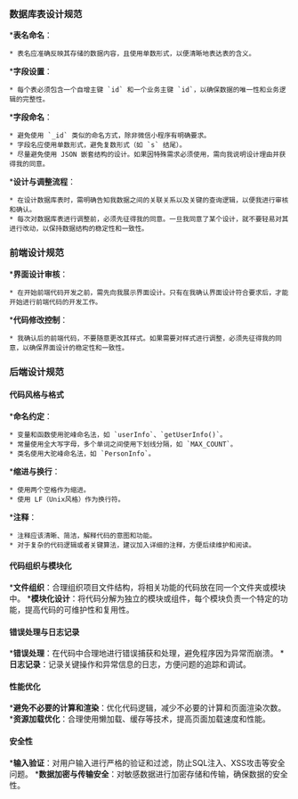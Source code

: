 ### 数据库表设计规范

  ***表名命名**：

    * 表名应准确反映其存储的数据内容，且使用单数形式，以便清晰地表达表的含义。

  ***字段设置**：

    * 每个表必须包含一个自增主键 `id` 和一个业务主键 `id`，以确保数据的唯一性和业务逻辑的完整性。

  ***字段命名**：

    * 避免使用 `_id` 类似的命名方式，除非微信小程序有明确要求。
    * 字段名应使用单数形式，避免复数形式（如 `s` 结尾）。
    * 尽量避免使用 JSON 嵌套结构的设计。如果因特殊需求必须使用，需向我说明设计理由并获得我的同意。

  ***设计与调整流程**：

    * 在设计数据库表时，需明确告知我数据之间的关联关系以及关键的查询逻辑，以便我进行审核和确认。
    * 每次对数据库表进行调整前，必须先征得我的同意。一旦我同意了某个设计，就不要轻易对其进行改动，以保持数据结构的稳定性和一致性。

### 前端设计规范

  ***界面设计审核**：

    * 在开始前端代码开发之前，需先向我展示界面设计。只有在我确认界面设计符合要求后，才能开始进行前端代码的开发工作。

  ***代码修改控制**：

    * 我确认后的前端代码，不要随意更改其样式。如果需要对样式进行调整，必须先征得我的同意，以确保界面设计的稳定性和一致性。

### 后端设计规范

#### 代码风格与格式

  ***命名约定**：

    * 变量和函数使用驼峰命名法，如 `userInfo`、`getUserInfo()`。
    * 常量使用全大写字母，多个单词之间使用下划线分隔，如 `MAX_COUNT`。
    * 类名使用大驼峰命名法，如 `PersonInfo`。

  ***缩进与换行**：

    * 使用两个空格作为缩进。
    * 使用 LF（Unix风格）作为换行符。

  ***注释**：

    * 注释应该清晰、简洁，解释代码的意图和功能。
    * 对于复杂的代码逻辑或者关键算法，建议加入详细的注释，方便后续维护和阅读。

#### 代码组织与模块化

  ***文件组织**：合理组织项目文件结构，将相关功能的代码放在同一个文件夹或模块中。
  ***模块化设计**：将代码分解为独立的模块或组件，每个模块负责一个特定的功能，提高代码的可维护性和复用性。

#### 错误处理与日志记录

  ***错误处理**：在代码中合理地进行错误捕获和处理，避免程序因为异常而崩溃。
  ***日志记录**：记录关键操作和异常信息的日志，方便问题的追踪和调试。

#### 性能优化

  ***避免不必要的计算和渲染**：优化代码逻辑，减少不必要的计算和页面渲染次数。
  ***资源加载优化**：合理使用懒加载、缓存等技术，提高页面加载速度和性能。

#### 安全性

  ***输入验证**：对用户输入进行严格的验证和过滤，防止SQL注入、XSS攻击等安全问题。
  ***数据加密与传输安全**：对敏感数据进行加密存储和传输，确保数据的安全性。